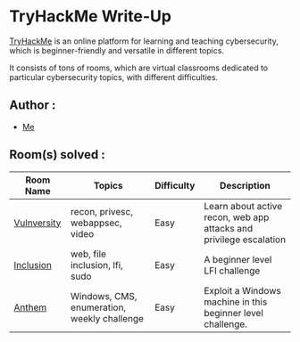 # TryHackMe Write-Up

[TryHackMe](https://tryhackme.com/) is an online platform for learning and teaching cybersecurity, which is beginner-friendly and versatile in different topics. 

It consists of tons of rooms, which are virtual classrooms dedicated to particular cybersecurity topics, with different difficulties.

## Author : 
* [Me](https://tryhackme.com/p/wuvel)

## Room(s) solved :

Room Name   | Topics    | Difficulty    | Description
----        | ----      | ----          | ----
[Vulnversity](https://tryhackme.com/room/vulnversity) | recon, privesc, webappsec, video | Easy | Learn about active recon, web app attacks and privilege escalation
[Inclusion](https://tryhackme.com/room/inclusion) | web, file inclusion, lfi, sudo | Easy | A beginner level LFI challenge
[Anthem](https://tryhackme.com/room/anthem) | Windows, CMS, enumeration, weekly challenge | Easy | Exploit a Windows machine in this beginner level challenge.